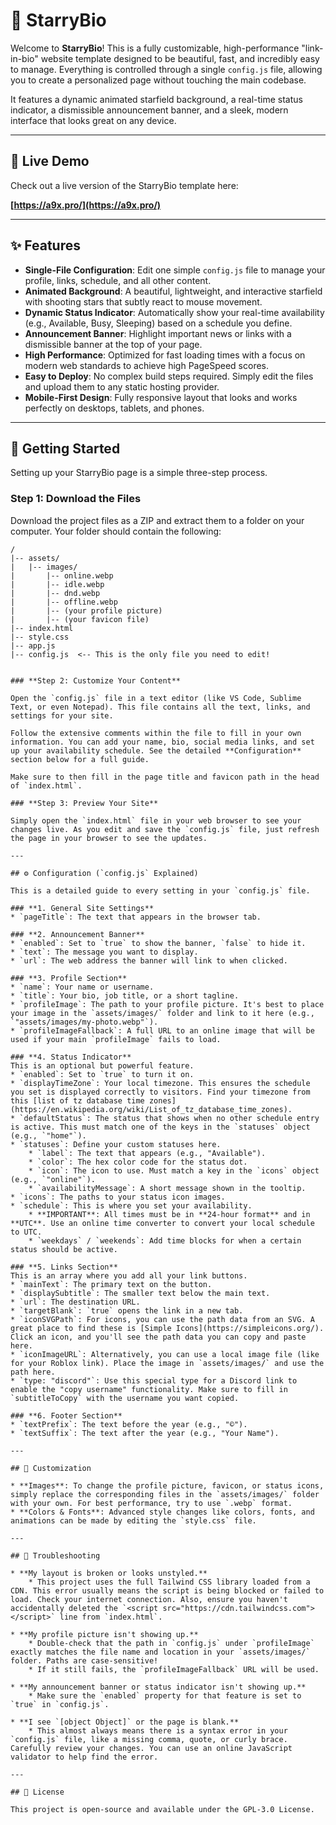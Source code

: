 # 🌟 StarryBio

Welcome to **StarryBio**! This is a fully customizable, high-performance "link-in-bio" website template designed to be beautiful, fast, and incredibly easy to manage. Everything is controlled through a single `config.js` file, allowing you to create a personalized page without touching the main codebase.

It features a dynamic animated starfield background, a real-time status indicator, a dismissible announcement banner, and a sleek, modern interface that looks great on any device.

---

## 🚀 Live Demo

Check out a live version of the StarryBio template here:

**[https://a9x.pro/](https://a9x.pro/)**

---

## ✨ Features

* **Single-File Configuration**: Edit one simple `config.js` file to manage your profile, links, schedule, and all other content.
* **Animated Background**: A beautiful, lightweight, and interactive starfield with shooting stars that subtly react to mouse movement.
* **Dynamic Status Indicator**: Automatically show your real-time availability (e.g., Available, Busy, Sleeping) based on a schedule you define.
* **Announcement Banner**: Highlight important news or links with a dismissible banner at the top of your page.
* **High Performance**: Optimized for fast loading times with a focus on modern web standards to achieve high PageSpeed scores.
* **Easy to Deploy**: No complex build steps required. Simply edit the files and upload them to any static hosting provider.
* **Mobile-First Design**: Fully responsive layout that looks and works perfectly on desktops, tablets, and phones.

---

## 🚀 Getting Started

Setting up your StarryBio page is a simple three-step process.

### **Step 1: Download the Files**

Download the project files as a ZIP and extract them to a folder on your computer. Your folder should contain the following:


```
/
|-- assets/
|   |-- images/
|       |-- online.webp
|       |-- idle.webp
|       |-- dnd.webp
|       |-- offline.webp
|       |-- (your profile picture)
|       |-- (your favicon file)
|-- index.html
|-- style.css
|-- app.js
|-- config.js  <-- This is the only file you need to edit!


### **Step 2: Customize Your Content**

Open the `config.js` file in a text editor (like VS Code, Sublime Text, or even Notepad). This file contains all the text, links, and settings for your site.

Follow the extensive comments within the file to fill in your own information. You can add your name, bio, social media links, and set up your availability schedule. See the detailed **Configuration** section below for a full guide.

Make sure to then fill in the page title and favicon path in the head of `index.html`.

### **Step 3: Preview Your Site**

Simply open the `index.html` file in your web browser to see your changes live. As you edit and save the `config.js` file, just refresh the page in your browser to see the updates.

---

## ⚙️ Configuration (`config.js` Explained)

This is a detailed guide to every setting in your `config.js` file.

### **1. General Site Settings**
* `pageTitle`: The text that appears in the browser tab.

### **2. Announcement Banner**
* `enabled`: Set to `true` to show the banner, `false` to hide it.
* `text`: The message you want to display.
* `url`: The web address the banner will link to when clicked.

### **3. Profile Section**
* `name`: Your name or username.
* `title`: Your bio, job title, or a short tagline.
* `profileImage`: The path to your profile picture. It's best to place your image in the `assets/images/` folder and link to it here (e.g., `"assets/images/my-photo.webp"`).
* `profileImageFallback`: A full URL to an online image that will be used if your main `profileImage` fails to load.

### **4. Status Indicator**
This is an optional but powerful feature.
* `enabled`: Set to `true` to turn it on.
* `displayTimeZone`: Your local timezone. This ensures the schedule you set is displayed correctly to visitors. Find your timezone from this [list of tz database time zones](https://en.wikipedia.org/wiki/List_of_tz_database_time_zones).
* `defaultStatus`: The status that shows when no other schedule entry is active. This must match one of the keys in the `statuses` object (e.g., `"home"`).
* `statuses`: Define your custom statuses here.
    * `label`: The text that appears (e.g., "Available").
    * `color`: The hex color code for the status dot.
    * `icon`: The icon to use. Must match a key in the `icons` object (e.g., `"online"`).
    * `availabilityMessage`: A short message shown in the tooltip.
* `icons`: The paths to your status icon images.
* `schedule`: This is where you set your availability.
    * **IMPORTANT**: All times must be in **24-hour format** and in **UTC**. Use an online time converter to convert your local schedule to UTC.
    * `weekdays` / `weekends`: Add time blocks for when a certain status should be active.

### **5. Links Section**
This is an array where you add all your link buttons.
* `mainText`: The primary text on the button.
* `displaySubtitle`: The smaller text below the main text.
* `url`: The destination URL.
* `targetBlank`: `true` opens the link in a new tab.
* `iconSVGPath`: For icons, you can use the path data from an SVG. A great place to find these is [Simple Icons](https://simpleicons.org/). Click an icon, and you'll see the path data you can copy and paste here.
* `iconImageURL`: Alternatively, you can use a local image file (like for your Roblox link). Place the image in `assets/images/` and use the path here.
* `type: "discord"`: Use this special type for a Discord link to enable the "copy username" functionality. Make sure to fill in `subtitleToCopy` with the username you want copied.

### **6. Footer Section**
* `textPrefix`: The text before the year (e.g., "©").
* `textSuffix`: The text after the year (e.g., "Your Name").

---

## 🎨 Customization

* **Images**: To change the profile picture, favicon, or status icons, simply replace the corresponding files in the `assets/images/` folder with your own. For best performance, try to use `.webp` format.
* **Colors & Fonts**: Advanced style changes like colors, fonts, and animations can be made by editing the `style.css` file.

---

## 🐛 Troubleshooting

* **My layout is broken or looks unstyled.**
    * This project uses the full Tailwind CSS library loaded from a CDN. This error usually means the script is being blocked or failed to load. Check your internet connection. Also, ensure you haven't accidentally deleted the `<script src="https://cdn.tailwindcss.com"></script>` line from `index.html`.

* **My profile picture isn't showing up.**
    * Double-check that the path in `config.js` under `profileImage` exactly matches the file name and location in your `assets/images/` folder. Paths are case-sensitive!
    * If it still fails, the `profileImageFallback` URL will be used.

* **My announcement banner or status indicator isn't showing up.**
    * Make sure the `enabled` property for that feature is set to `true` in `config.js`.

* **I see `[object Object]` or the page is blank.**
    * This almost always means there is a syntax error in your `config.js` file, like a missing comma, quote, or curly brace. Carefully review your changes. You can use an online JavaScript validator to help find the error.

---

## 📄 License

This project is open-source and available under the GPL-3.0 License.
